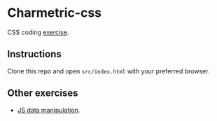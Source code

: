 # Charmetric-css

CSS coding [exercise](docs/instructions.md).

## Instructions

Clone this repo and open `src/index.html` with your preferred browser.

## Other exercises

- [JS data manipulation](https://github.com/fabrizzio-gz/chartmetric-js).

